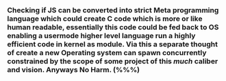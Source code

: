 ### Checking if JS can be converted into strict Meta programming language which could create C code which is more or like human readable, essentially this code could be fed back to OS enabling a usermode higher level language run a highly efficient code in kernel as module. Via this a separate thought of create a new Operating system can spawn concurrently constrained by the scope of some project of this *much* caliber and vision. Anyways No Harm. (%%%)
